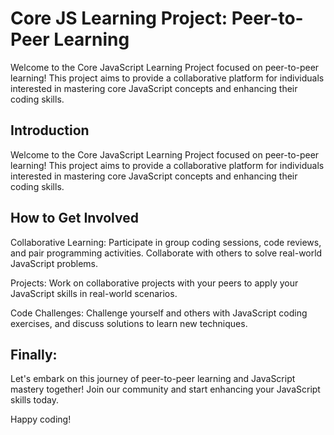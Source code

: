 # Core JS Learning Project: Peer-to-Peer Learning

Welcome to the Core JavaScript Learning Project focused on peer-to-peer learning! This project aims to provide a collaborative platform for individuals interested in mastering core JavaScript concepts and enhancing their coding skills.

## Introduction

Welcome to the Core JavaScript Learning Project focused on peer-to-peer learning! This project aims to provide a collaborative platform for individuals interested in mastering core JavaScript concepts and enhancing their coding skills.

## How to Get Involved

Collaborative Learning: Participate in group coding sessions, code reviews, and pair programming activities. Collaborate with others to solve real-world JavaScript problems.

Projects: Work on collaborative projects with your peers to apply your JavaScript skills in real-world scenarios.

Code Challenges: Challenge yourself and others with JavaScript coding exercises, and discuss solutions to learn new techniques.

## Finally:

Let's embark on this journey of peer-to-peer learning and JavaScript mastery together! Join our community and start enhancing your JavaScript skills today.

Happy coding!
